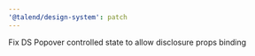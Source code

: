 ```yaml
---
'@talend/design-system': patch
---
```


Fix DS Popover controlled state to allow disclosure props binding
